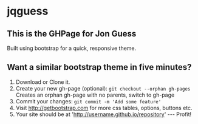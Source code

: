 # jqguess

## This is the GHPage for Jon Guess
  Built using bootstrap for a quick, responsive theme. 


## Want a similar bootstrap theme in five minutes?

1. Download or Clone it.
2. Create your new gh-page (optional): `git checkout --orphan gh-pages`
   Creates an orphan gh-page with no parents, switch to gh-page
3. Commit your changes: `git commit -m 'Add some feature'`
4. Visit http://getbootstrap.com for more css tables, options, buttons etc.  
5. Your site should be at 'http://username.github.io/repository' --- Profit!
  
